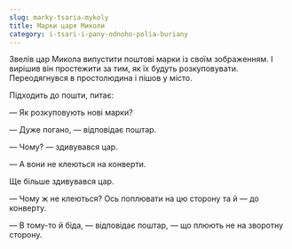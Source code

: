 ```yaml
---
slug: marky-tsaria-mykoly
title: Марки царя Миколи
category: i-tsari-i-pany-odnoho-polia-buriany
---
```

Звелів цар Микола випустити поштові марки із своїм зображенням. І вирішив він простежити за тим, як їх будуть розкуповувати. Переодягнувся в простолюдина і пішов у місто.

Підходить до пошти, питає:

— Як розкуповують нові марки?

— Дуже погано, — відповідає поштар.

— Чому? — здивувався цар.

— А вони не клеються на конверти.

Ще більше здивувався цар.

— Чому ж не клеються? Ось поплювати на цю сторону та й — до конверту.

— В тому-то й біда, — відповідає поштар, — що плюють не на зворотну сторону.
